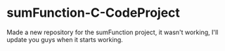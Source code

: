 # sumFunction-C-CodeProject
Made a new repository for the sumFunction project, it wasn't working, I'll update you guys when it starts working.
